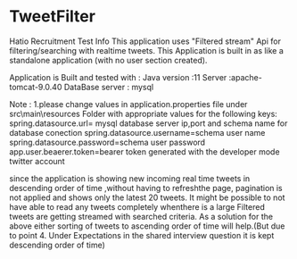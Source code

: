 # TweetFilter
Hatio Recruitment Test
Info
	This application uses "Filtered stream" Api for filtering/searching with realtime tweets.
	This Application is built in as like a standalone application (with no user section created).

Application is Built and tested with : 
						  Java version :11
						  Server :apache-tomcat-9.0.40
						  DataBase server : mysql
						  
Note : 
1.please change values in application.properties file under src\main\resources 
	Folder with appropriate values for the following keys:
		spring.datasource.url= mysql database server ip,port and schema name for database conection
		spring.datasource.username=schema user name
		spring.datasource.password=schema user password
		app.user.beaerer.token=bearer token generated with the developer mode twitter account
		
since the application is showing new incoming real time tweets in descending order of time ,without having to refreshthe page,
pagination is not applied and shows only the latest 20 tweets.
It might be possible to not have able to read any tweets completely whenthere is a large Filtered tweets are getting streamed with searched criteria.
As a solution for the above either sorting of tweets to ascending order of time will help.(But due to point 4. Under Expectations in the shared interview question it is kept descending order of time)
